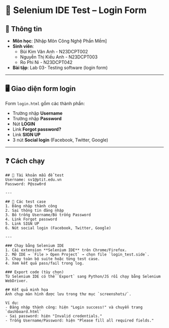 # 🚀 Selenium IDE Test – Login Form

## 📘 Thông tin
- **Môn học**: [Nhập Môn Công Nghệ Phần Mềm]  
- **Sinh viên**:
  + Bùi Kim Vân Anh - N23DCPT002
  + Nguyễn Thị Kiều Anh - N23DCPT003
  + Ro Phi Ni - N23DCPT042 
- **Bài tập**: Lab 03- Testing software (login form)  

---

## 🖥️ Giao diện form login
Form `login.html` gồm các thành phần:
- Trường nhập **Username**
- Trường nhập **Password**
- Nút **LOGIN**
- Link **Forgot password?**
- Link **SIGN UP**
- 3 nút **Social login** (Facebook, Twitter, Google)

---
## ❓ Cách chạy

```text
## 👤 Tài khoản mẫu để test
Username: sv1@ptit.edu.vn
Password: P@ssw0rd

---

## 📄 Các test case
1. Đăng nhập thành công
2. Sai thông tin đăng nhập
3. Bỏ trống Username/Bỏ trống Password
4. Link Forgot password
5. Link SIGN UP
6. Nút social login (Facebook, Twitter, Google)

---

### Chạy bằng Selenium IDE
1. Cài extension **Selenium IDE** trên Chrome/Firefox.
2. Mở IDE → `File > Open Project` → chọn file `login_test.side`.
3. Chạy toàn bộ suite hoặc từng test case.
4. Xem kết quả pass/fail trong log.

### Export code (tùy chọn)
Từ Selenium IDE có thể `Export` sang Python/JS rồi chạy bằng Selenium WebDriver.

## Kết quả minh họa
Ảnh chụp màn hình được lưu trong thư mục `screenshots/`.

Ví dụ:
- Đăng nhập thành công: hiện "Login success!" và chuyển trang `dashboard.html`
- Sai password: hiện "Invalid credentials."
- Trống Username/Password: hiện "Please fill all required fields."
